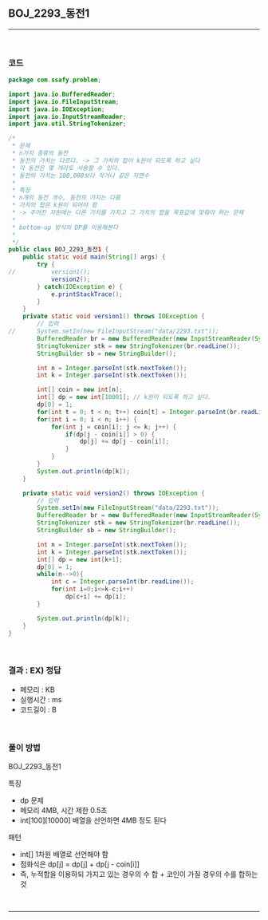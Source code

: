 ## BOJ_2293_동전1

---

<br />

### 코드

```java
package com.ssafy.problem;

import java.io.BufferedReader;
import java.io.FileInputStream;
import java.io.IOException;
import java.io.InputStreamReader;
import java.util.StringTokenizer;

/*
 * 문제
 * n가지 종류의 동전
 * 동전의 가치는 다르다. -> 그 가치의 합이 k원이 되도록 하고 싶다
 * 각 동전은 몇 개라도 사용할 수 있다.
 * 동전의 가치는 100,000보다 작거나 같은 자연수
 *
 * 특징
 * n개의 동전 개수, 동전의 가치는 다름
 * 가치의 합은 k원이 되어야 함
 * -> 주어진 자원에는 다른 가치를 가지고 그 가치의 합을 목표값에 맞춰야 하는 문제
 *
 * bottom-up 방식의 DP를 이용해본다
 *
 */
public class BOJ_2293_동전1 {
	public static void main(String[] args) {
		try {
//			version1();
			version2();
		} catch(IOException e) {
			e.printStackTrace();
		}
	}
	private static void version1() throws IOException {
		// 입력
//		System.setIn(new FileInputStream("data/2293.txt"));
		BufferedReader br = new BufferedReader(new InputStreamReader(System.in));
		StringTokenizer stk = new StringTokenizer(br.readLine());
		StringBuilder sb = new StringBuilder();

		int n = Integer.parseInt(stk.nextToken());
		int k = Integer.parseInt(stk.nextToken());

		int[] coin = new int[n];
		int[] dp = new int[10001]; // k원이 되도록 하고 싶다.
		dp[0] = 1;
		for(int t = 0; t < n; t++) coin[t] = Integer.parseInt(br.readLine());
		for(int i = 0; i < n; i++) {
			for(int j = coin[i]; j <= k; j++) {
				if(dp[j - coin[i]] > 0) {
					dp[j] += dp[j - coin[i]];
				}
			}
		}
		System.out.println(dp[k]);
	}

	private static void version2() throws IOException {
		// 입력
		System.setIn(new FileInputStream("data/2293.txt"));
		BufferedReader br = new BufferedReader(new InputStreamReader(System.in));
		StringTokenizer stk = new StringTokenizer(br.readLine());
		StringBuilder sb = new StringBuilder();

		int n = Integer.parseInt(stk.nextToken());
		int k = Integer.parseInt(stk.nextToken());
		int[] dp = new int[k+1];
        dp[0] = 1;
        while(n-->0){
            int c = Integer.parseInt(br.readLine());
            for(int i=0;i<=k-c;i++)
                dp[c+i] += dp[i];
        }

		System.out.println(dp[k]);
	}
}
```

<br />


### 결과 : EX) 정답

- 메모리 : KB
- 실행시간 : ms
- 코드길이 : B

<br />

### 풀이 방법

BOJ_2293_동전1

특징
- dp 문제
- 메모리 4MB, 시간 제한 0.5초
- int[100][10000] 배열을 선언하면 4MB 정도 된다

패턴
- int[] 1차원 배열로 선언해야 함
- 점화식은 dp[j] = dp[j] + dp[j - coin[i]]
- 즉, 누적합을 이용하되 가지고 있는 경우의 수 합 + 코인이 가질 경우의 수를 합하는 것

<br />

<!--추가 내용 있다면 더 적어주시면 됩니다-->

---
